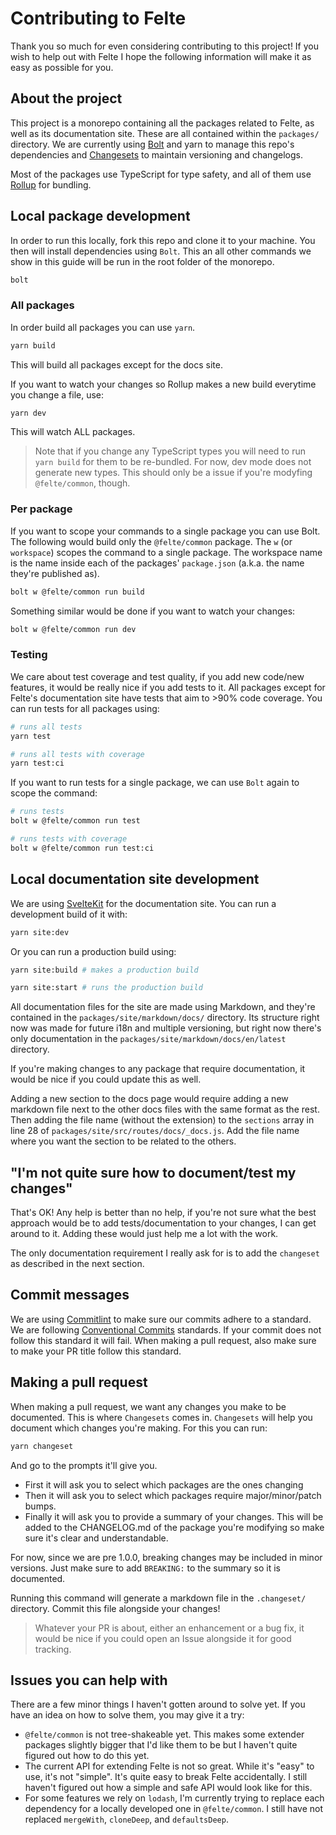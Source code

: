 # Contributing to Felte

Thank you so much for even considering contributing to this project! If you wish to help out with Felte I hope the following information will make it as easy as possible for you.

## About the project

This project is a monorepo containing all the packages related to Felte, as well as its documentation site. These are all contained within the `packages/` directory. We are currently using [Bolt](https://github.com/boltpkg/bolt) and yarn to manage this repo's dependencies and [Changesets](https://github.com/atlassian/changesets) to maintain versioning and changelogs.

Most of the packages use TypeScript for type safety, and all of them use [Rollup](https://rollupjs.org) for bundling.


## Local package development

In order to run this locally, fork this repo and clone it to your machine. You then will install dependencies using `Bolt`. This an all other commands we show in this guide will be run in the root folder of the monorepo.

```sh
bolt
```

### All packages

In order build all packages you can use `yarn`.

```sh
yarn build
```

This will build all packages except for the docs site.

If you want to watch your changes so Rollup makes a new build everytime you change a file, use:

```sh
yarn dev
```

This will watch ALL packages.

> Note that if you change any TypeScript types you will need to run `yarn build` for them to be re-bundled. For now, dev mode does not generate new types. This should only be a issue if you're modyfing `@felte/common`, though.

### Per package

If you want to scope your commands to a single package you can use Bolt. The following would build only the `@felte/common` package. The `w` (or `workspace`) scopes the command to a single package. The workspace name is the name inside each of the packages' `package.json` (a.k.a. the name they're published as).

```sh
bolt w @felte/common run build
```

Something similar would be done if you want to watch your changes:

```sh
bolt w @felte/common run dev
```

### Testing

We care about test coverage and test quality, if you add new code/new features, it would be really nice if you add tests to it. All packages except for Felte's documentation site have tests that aim to >90% code coverage. You can run tests for all packages using:

```sh
# runs all tests
yarn test

# runs all tests with coverage
yarn test:ci
```

If you want to run tests for a single package, we can use `Bolt` again to scope the command:

```sh
# runs tests
bolt w @felte/common run test

# runs tests with coverage
bolt w @felte/common run test:ci
```

## Local documentation site development

We are using [SvelteKit](https://github.com/sveltejs/kit) for the documentation site. You can run a development build of it with:

```sh
yarn site:dev
```

Or you can run a production build using:

```sh
yarn site:build # makes a production build

yarn site:start # runs the production build
```

All documentation files for the site are made using Markdown, and they're contained in the `packages/site/markdown/docs/` directory. Its structure right now was made for future i18n and multiple versioning, but right now there's only documentation in the `packages/site/markdown/docs/en/latest` directory.

If you're making changes to any package that require documentation, it would be nice if you could update this as well.

Adding a new section to the docs page would require adding a new markdown file next to the other docs files with the same format as the rest. Then adding the file name (without the extension) to the `sections` array in line 28 of `packages/site/src/routes/docs/_docs.js`. Add the file name where you want the section to be related to the others.

## "I'm not quite sure how to document/test my changes"

That's OK! Any help is better than no help, if you're not sure what the best approach would be to add tests/documentation to your changes, I can get around to it. Adding these would just help me a lot with the work.

The only documentation requirement I really ask for is to add the `changeset` as described in the next section.

## Commit messages

We are using [Commitlint](https://commitlint.js.org/) to make sure our commits adhere to a standard. We are following [Conventional Commits](https://www.conventionalcommits.org/en/v1.0.0/) standards. If your commit does not follow this standard it will fail. When making a pull request, also make sure to make your PR title follow this standard.

## Making a pull request

When making a pull request, we want any changes you make to be documented. This is where `Changesets` comes in. `Changesets` will help you document which changes you're making. For this you can run:

```sh
yarn changeset
```

And go to the prompts it'll give you.

- First it will ask you to select which packages are the ones changing
- Then it will ask you to select which packages require major/minor/patch bumps.
- Finally it will ask you to provide a summary of your changes. This will be added to the CHANGELOG.md of the package you're modifying so make sure it's clear and understandable.

For now, since we are pre 1.0.0, breaking changes may be included in minor versions. Just make sure to add `BREAKING:` to the summary so it is documented.

Running this command will generate a markdown file in the `.changeset/` directory. Commit this file alongside your changes!

> Whatever your PR is about, either an enhancement or a bug fix, it would be nice if you could open an Issue alongside it for good tracking.

## Issues you can help with

There are a few minor things I haven't gotten around to solve yet. If you have an idea on how to solve them, you may give it a try:

- `@felte/common` is not tree-shakeable yet. This makes some extender packages slightly bigger that I'd like them to be but I haven't quite figured out how to do this yet.
- The current API for extending Felte is not so great. While it's "easy" to use, it's not "simple". It's quite easy to break Felte accidentally. I still haven't figured out how a simple and safe API would look like for this.
- For some features we rely on `lodash`, I'm currently trying to replace each dependency for a locally developed one in `@felte/common`. I still have not replaced `mergeWith`, `cloneDeep`, and `defaultsDeep`.
